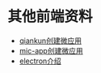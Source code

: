 # 其他前端资料

* [qiankun创建微应用](./qiankun.md)
* [mic-app创建微应用](./microapp.md)
* [electron介绍](./electron.md)